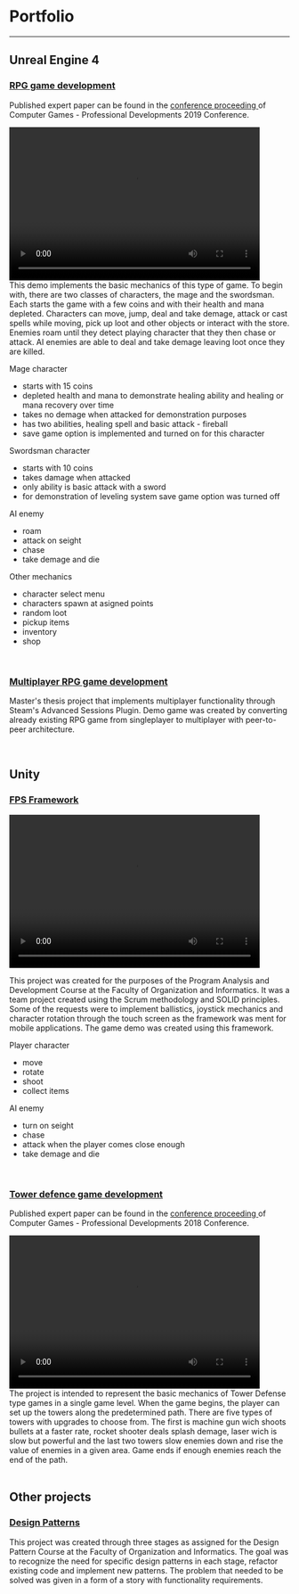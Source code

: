 # Portfolio

---

## Unreal Engine 4

### [RPG game development](https://github.com/alzuber/RPG-Unreal-Engine-4)
<p> 
  Published expert paper can be found in the 
  <a href="http://racunalne-igre.foi.hr/dokumenti/racunalne-igre-2019-zbornik-radova-compressed.pdf">conference proceeding </a>
  of Computer Games - Professional Developments 2019 Conference.
</p>
<video width="450" height="275" src="images/RPG_demo.mp4" controls preload></video>
<br>
This demo implements the basic mechanics of this type of game. To begin with, there are two classes of characters, the mage and the swordsman. Each starts the game with a few coins and with their health and mana depleted. Characters can move, jump, deal and take demage, attack or cast spells while moving, pick up loot and other objects or interact with the store. Enemies roam until they detect playing character that they then chase or attack. AI enemies are able to deal and take demage leaving loot once they are killed.

Mage character
- starts with 15 coins
- depleted health and mana to demonstrate healing ability and healing or mana recovery over time
- takes no demage when attacked for demonstration purposes
- has two abilities, healing spell and basic attack - fireball
- save game option is implemented and turned on for this character

Swordsman character
- starts with 10 coins
- takes damage when attacked
- only ability is basic attack with a sword
- for demonstration of leveling system save game option was turned off

AI enemy
- roam
- attack on seight
- chase
- take demage and die

Other mechanics
- character select menu
- characters spawn at asigned points
- random loot
- pickup items
- inventory
- shop
<br>

### [Multiplayer RPG game development](https://github.com/alzuber/RPG-Unreal-Engine-4-Multiplayer)
<p> 
  Master's thesis project that implements multiplayer functionality through Steam's Advanced Sessions Plugin. Demo game was created by converting already existing RPG game from singleplayer to multiplayer with peer-to-peer architecture.
</p>
<br>

## Unity

### [FPS Framework](https://github.com/alzuber/Android-FPS-Framework)
<video width="450" height="275" src="images/FPS_demo.mp4" controls preload></video>

This project was created for the purposes of the Program Analysis and Development Course at the Faculty of Organization and Informatics. It was a team project created using the Scrum methodology and SOLID principles. Some of the requests were to implement ballistics, joystick mechanics and character rotation through the touch screen as the framework was ment for mobile applications. The game demo was created using this framework.

Player character
- move
- rotate
- shoot
- collect items

AI enemy
- turn on seight
- chase
- attack when the player comes close enough
- take demage and die
<br>

### [Tower defence game development](https://github.com/alzuber/Obrana-tornjevima)
<p> 
  Published expert paper can be found in the 
  <a href="http://racunalne-igre.foi.hr/dokumenti/racunalne-igre-2018-zbornik-radova.pdf">conference proceeding </a>
  of Computer Games - Professional Developments 2018 Conference.
</p>
<video width="450" height="275" src="images/TowerDefense_demo.mp4" controls preload></video>
<br>
The project is intended to represent the basic mechanics of Tower Defense type games in a single game level. When the game begins, the player can set up the towers along the predetermined path. There are five types of towers with upgrades to choose from. The first is machine gun wich shoots bullets at a faster rate, rocket shooter deals splash demage, laser wich is slow but powerful and the last two towers slow enemies down and rise the value of enemies in a given area. Game ends if enough enemies reach the end of the path.
<br>
<br>

## Other projects

### [Design Patterns](https://github.com/alzuber/Design_Patterns_Course_Project)
<p> 
  This project was created through three stages as assigned for the Design Pattern Course at the Faculty of Organization and Informatics. The goal was to recognize the need for specific design patterns in each stage, refactor existing code and implement new patterns. The problem that needed to be solved was given in a form of a story with functionality requirements.
</p>
